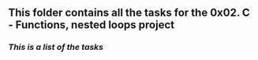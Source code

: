 ## **This folder contains all the tasks for the 0x02. C - Functions, nested loops project**  
### *This is a list of the tasks*
